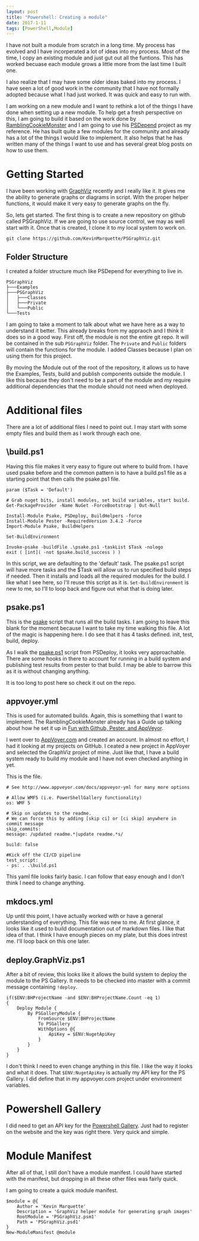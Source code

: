 ```yaml
---
layout: post
title: "Powershell: Creating a module"
date: 2017-1-11
tags: [PowerShell,Module]
---
```


I have not built a module from scratch in a long time. My process has evolved and I have incorperated a lot of ideas into my process. Most of the time, I copy an existing module and just gut out all the funtions. This has worked becuase each module grows a little more from the last time I built one. 

I also realize that I may have some older ideas baked into my process. I have seen a lot of good work in the community that I have not formally adopted because what I had just worked. It was quick and easy to run with. 

I am working on a new module and I want to rethink a lot of the things I have done when setting up a new module. To help get a fresh perspective on this, I am going to build it based on the work done by [RamblingCookieMonster](http://ramblingcookiemonster.github.io/) and I am going to use his [PSDepend](https://github.com/RamblingCookieMonster/PSDepend) project as my reference. He has built quite a few modules for the community and already has a lot of the things I would like to implement. It also helps that he has written many of the things I want to use and has several great blog posts on how to use them.

# Getting Started

I have been working with [GraphViz](http://graphviz.org/) recently and I really like it. It gives me the ability to generate graphs or diagrams in script. With the proper helper functions, it would make it very easy to generate graphs on the fly. 

So, lets get started. The first thing is to create a new repository on github called PSGraphViz. If we are going to use source control, we may as well start with it. Once that is created, I clone it to my local system to work on.

    git clone https://github.com/KevinMarquette/PSGraphViz.git

## Folder Structure

I created a folder structure much like PSDepend for everything to live in. 

    PSGraphViz
    ├───Examples
    ├───PSGraphViz
    │   ├───Classes
    │   ├───Private
    │   └───Public
    └───Tests

I am going to take a moment to talk about what we have here as a way to understand it better. This already breaks from my appraoch and I think it does so in a good way. First off, the module is not the entire git repo. It will be contained in the sub `PSGraphViz` folder. The `Private` and `Public` folders will contain the functions for the module. I added Classes because I plan on using them for this project. 

By moving the Module out of the root of the repository, it allows us to have the Examples, Tests, build and publish components outside the module. I like this because they don't need to be a part of the module and my require additional dependencies that the module should not need when deployed. 

# Additional files

There are a lot of additional files I need to point out. I may start with some empty files and build them as I work through each one.

## \build.ps1
Having this file makes it very easy to figure out where to build from. I have used psake before and the common pattern is to have a build.ps1 file as a starting point that then calls the psake.ps1 file. 

    param ($Task = 'Default')

    # Grab nuget bits, install modules, set build variables, start build.
    Get-PackageProvider -Name NuGet -ForceBootstrap | Out-Null

    Install-Module Psake, PSDeploy, BuildHelpers -force
    Install-Module Pester -RequiredVersion 3.4.2 -Force
    Import-Module Psake, BuildHelpers

    Set-BuildEnvironment

    Invoke-psake -buildFile .\psake.ps1 -taskList $Task -nologo
    exit ( [int]( -not $psake.build_success ) )

In this script, we are defaulting to the 'default' task. The psake.ps1 script will have more tasks and the $Task will allow us to run specified build steps if needed. Then it installs and loads all the required modules for the build. I like what I see here, so I'll reuse this script as it is. `Set-BuildEnvironment` is new to me, so I'll to loop back and figure out what that is doing later.

## psake.ps1

This is the [psake](https://github.com/psake/psake) script that runs all the build tasks. I am going to leave this blank for the moment because I want to take my time walking this file. A lot of the magic is happening here. I do see that it has 4 tasks defined. init, test, build, deploy.

As I walk the [psake.ps1](https://github.com/RamblingCookieMonster/PSDeploy/blob/master/psake.ps1) script from PSDeploy, it looks very approachable. There are some hooks in there to account for running in a build system and publishing test results from pester to that build. I may be able to barrow this as it is without changing anything.

It is too long to post here so check it out on the repo.

## appvoyer.yml

This is used for automated builds. Again, this is something that I want to implement. The RamblingCookieMonster already has a Guide up talking about how he set it up in [Fun with Github, Pester, and AppVeyor](http://ramblingcookiemonster.github.io/GitHub-Pester-AppVeyor/). 

I went over to [AppVoyer.com](https://ci.appveyor.com) and created an account. In almost no effort, I had it looking at my projects on GitHub. I ceated a new project in AppVoyer and selected the GraphViz project of mine. Just like that, I have a build system ready to build my module and I have not even checked anything in yet. 

This is the file.

    # See http://www.appveyor.com/docs/appveyor-yml for many more options

    # Allow WMF5 (i.e. PowerShellGallery functionality)
    os: WMF 5

    # Skip on updates to the readme.
    # We can force this by adding [skip ci] or [ci skip] anywhere in commit message 
    skip_commits:
    message: /updated readme.*|update readme.*s/

    build: false

    #Kick off the CI/CD pipeline
    test_script:
    - ps: . .\build.ps1

This yaml file looks fairly basic. I can follow that easy enough and I don't think I need to change anything.

## mkdocs.yml

Up until this point, I have actually worked with or have a general understanding of everything. This file was new to me. At first glance, it looks like it used to build documentation out of markdown files. I like that idea of that. I think I have enough pieces on my plate, but this does intrest me. I'll loop back on this one later.

## deploy.GraphViz.ps1

After a bit of review, this looks like it allows the build system to deploy the module to the PS Gallery. It needs to be checked into master with a commit message containing `!deploy`. 

    if($ENV:BHProjectName -and $ENV:BHProjectName.Count -eq 1)
    {
        Deploy Module {
            By PSGalleryModule {
                FromSource $ENV:BHProjectName
                To PSGallery
                WithOptions @{
                    ApiKey = $ENV:NugetApiKey
                }
            }
        }
    }

I don't think I need to even change anything in this file. I like the way it looks and what it does. That `$ENV:NugetApiKey` is actually my API key for the PS Gallery. I did define that in my appvoyer.com project under environment variables.

# Powershell Gallery

I did need to get an API key for the [Powershell Gallery](https://www.powershellgallery.com/account). Just had to register on the website and the key was right there. Very quick and simple.

# Module Manifest

After all of that, I still don't have a module manifest. I could have started with the manifest, but dropping in all these other files was fairly quick. 

I am going to create a quick module manifest.

    $module = @{
        Author = 'Kevin Marquette' 
        Description = 'GraphViz helper module for generating graph images' 
        RootModule = 'PSGraphViz.psm1'
        Path = 'PSGraphViz.psd1'
    }
    New-ModuleManifest @module


